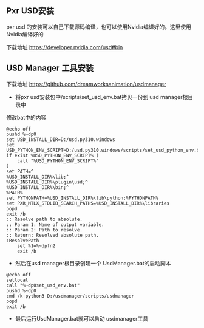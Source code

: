 ## Pxr USD安装
pxr usd 的安装可以自己下载源码编译，也可以使用Nvidia编译好的。这里使用Nvidia编译好的

下载地址 https://developer.nvidia.com/usd#bin

## USD Manager 工具安装

下载地址 https://github.com/dreamworksanimation/usdmanager

- 将pxr usd安装包中/scripts/set_usd_env.bat拷贝一份到 usd manager根目录中

修改bat中的内容

``` shell
@echo off
pushd %~dp0
set USD_INSTALL_DIR=D:/usd.py310.windows
set USD_PYTHON_ENV_SCRIPT=D:/usd.py310.windows/scripts/set_usd_python_env.bat
if exist %USD_PYTHON_ENV_SCRIPT% (
    call "%USD_PYTHON_ENV_SCRIPT%"
)
set PATH=^
%USD_INSTALL_DIR%\lib;^
%USD_INSTALL_DIR%\plugin\usd;^
%USD_INSTALL_DIR%\bin;^
%PATH%
set PYTHONPATH=%USD_INSTALL_DIR%\lib\python;%PYTHONPATH%
set PXR_MTLX_STDLIB_SEARCH_PATHS=%USD_INSTALL_DIR%\libraries
popd
exit /b
:: Resolve path to absolute.
:: Param 1: Name of output variable.
:: Param 2: Path to resolve.
:: Return: Resolved absolute path.
:ResolvePath
    set %1=%~dpfn2
    exit /b
```

- 然后在usd manager根目录创建一个 UsdManager.bat的启动脚本


``` shell
@echo off
setlocal
call "%~dp0set_usd_env.bat"
pushd %~dp0
cmd /k python3 D:/usdmanager/scripts/usdmanager
popd
exit /b
```

- 最后运行UsdManager.bat就可以启动 usdmanager工具
